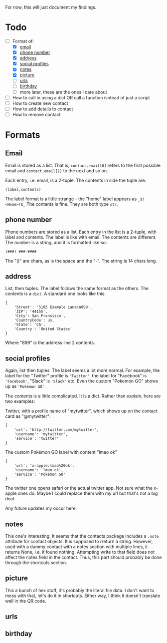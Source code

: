 For now, this will just document my findings.

# Todo
- [ ] Format of:
  - [x] [email](#Email)
  - [x] [phone number](#phone-number)
  - [x] [address](#address)
  - [x] [social profiles](#social-profiles)
  - [x] [notes](#notes)
  - [x] [picture](#picture)
  - [ ] [urls](#urls)
  - [ ] [birthday](#birthday)
  - [ ] more later, these are the ones i care about
- [ ] How to call in using a dict OR call a function isntead of just a script
- [ ] How to create new contact
- [ ] How to add details to contact
- [ ] How to remove contact

# Formats
## Email
Email is stored as a list. That is, `contact.email[0]` refers to the first possible email and `contact.email[1]` to the next and so on.

Each entry, i.e. email, is a 2-tuple. The contents in side the tuple are:
```
(label,contents)
```
The label format is a little strange - the "home" label appears as `_$!<Home>!$_`
The contents is fine.
They are both type `str`.

## phone number
Phone numbers are stored as a list. Each entry in the list is a 2-tuple, with label and contents. The label is like with email. The contents are different. The number is a string, and it is formatted like so:
```
(###) ###-####
```
The "()" are chars, as is the space and the "-". The string is 14 chars long.
## address
List, then tuples. The label follows the same format as the others. The contents is a `dict`. 
A standard one looks like this:
```
{
    'Street': '5185 Example Lane\n899',
    'ZIP': '44155',
    'City': San Fransisco',
    'CountryCode': us,
    'State': 'CA',
    'Country': 'United States'
}
```
Where "899" is the address line 2 contents.

## social profiles
Again, list then tuples. The label seems a lot more normal. For example, the label for the "Twitter" profile is `'Twitter'`, the label for "Facebook" is `'Facebook'`, "Slack" is `'Slack'` etc. Even the custom "Pokemon GO" shows up as `'Pokémon GO'`.

The contents is a little complicated. It is a dict. Rather than explain, here are two examples:

Twitter, with a profile name of "mytwitter", which shows up on the contact card as "@mytwitter":

```
{
    'url': 'http://twitter.com/mytwitter',
    'username': 'mytwitter',
    'service': 'twitter'
}
```

The custom Pokémon GO label with content "lmao ok"
```
{
    'url': 'x-apple:lmao%20ok',
    'username': 'lmao ok',
    'service': 'Pokémon GO'
}
```
The twitter one opens safari or the actual twitter app. Not sure what the x-apple ones do. Maybe I could replace them with my url but that's not a big deal.

Any future updates my occur here.

## notes
This one's interesting. It seems that the contacts package includes a `.note` attribute for contact objects. It is supposed to rreturn a string. However, used with a dummy contact with a notes section with multiple lines, it returns None, i.e. it found nothing. Attempting write to that field does not affect the notes field in the contact. Thus, this part should probably be done through the shortcuts section.
## picture
This a bunch of hex stuff, it's probably the literal file data. I don't want to mess with that, let's do it in shortcuts. Either way, I think it doesn't translate well in the QR code. 
## urls
## birthday

